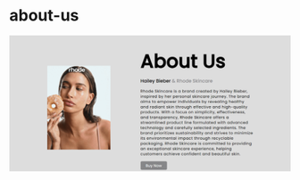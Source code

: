 # about-us

<img src="https://github.com/najuliaaa/about-us/blob/2cfcaa889460147ad108b0fa773f672ac52003ee/aboutus.PNG">
